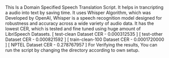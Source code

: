 This Is a Domain Specified Speech Translation Script. It helps in trancripting a audio into text by saving time. It uses Whisper Algorithm, which was Developed by OpenAI, Whisper is a speech recognition model designed for robustness and accuracy across a wide variety of audio data. It has the lowest CER, which is tested and fine tuned using huge amount of LibriSpeech Datasets. [ test-clean Dataset CER - 0.000312535 ] [ test-other Dataset CER - 0.000821592 ] [ train-clean-100 Dataset CER - 0.0001720000 ] [ NPTEL Dataset CER - 0.278767957 ] For Verifying the results, You can run the script by changing the directory according to own setup.
